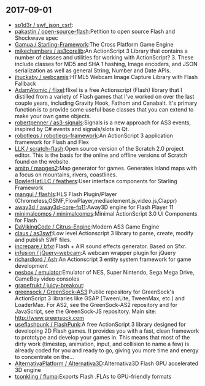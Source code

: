 ## 2017-09-01

* [sp1d3r / swf_json_csrf](https://github.com/sp1d3r/swf_json_csrf):
* [pakastin / open-source-flash](https://github.com/pakastin/open-source-flash):Petition to open source Flash and Shockwave spec
* [Gamua / Starling-Framework](https://github.com/Gamua/Starling-Framework):The Cross Platform Game Engine
* [mikechambers / as3corelib](https://github.com/mikechambers/as3corelib):An ActionScript 3 Library that contains a number of classes and utilities for working with ActionScript? 3. These include classes for MD5 and SHA 1 hashing, Image encoders, and JSON serialization as well as general String, Number and Date APIs.
* [jhuckaby / webcamjs](https://github.com/jhuckaby/webcamjs):HTML5 Webcam Image Capture Library with Flash Fallback
* [AdamAtomic / flixel](https://github.com/AdamAtomic/flixel):flixel is a free Actionscript (Flash) library that I distilled from a variety of Flash games that I've worked on over the last couple years, including Gravity Hook, Fathom and Canabalt. It's primary function is to provide some useful base classes that you can extend to make your own game objects.
* [robertpenner / as3-signals](https://github.com/robertpenner/as3-signals):Signals is a new approach for AS3 events, inspired by C# events and signals/slots in Qt.
* [robotlegs / robotlegs-framework](https://github.com/robotlegs/robotlegs-framework):An ActionScript 3 application framework for Flash and Flex
* [LLK / scratch-flash](https://github.com/LLK/scratch-flash):Open source version of the Scratch 2.0 project editor. This is the basis for the online and offline versions of Scratch found on the website.
* [amitp / mapgen2](https://github.com/amitp/mapgen2):Map generator for games. Generates island maps with a focus on mountains, rivers, coastlines.
* [BowlerHatLLC / feathers](https://github.com/BowlerHatLLC/feathers):User interface components for Starling Framework
* [mangui / flashls](https://github.com/mangui/flashls):HLS Flash Plugin/Player (Chromeless,OSMF,FlowPlayer,mediaelement.js,video.js,Clappr)
* [away3d / away3d-core-fp11](https://github.com/away3d/away3d-core-fp11):Away3D engine for Flash Player 11
* [minimalcomps / minimalcomps](https://github.com/minimalcomps/minimalcomps):Minimal ActionScript 3.0 UI Components for Flash
* [DaVikingCode / Citrus-Engine](https://github.com/DaVikingCode/Citrus-Engine):Modern AS3 Game Engine
* [claus / as3swf](https://github.com/claus/as3swf):Low level Actionscript 3 library to parse, create, modify and publish SWF files.
* [increpare / bfxr](https://github.com/increpare/bfxr):Flash + AIR sound effects generator. Based on Sfxr.
* [infusion / jQuery-webcam](https://github.com/infusion/jQuery-webcam):A webcam wrapper plugin for jQuery
* [richardlord / Ash](https://github.com/richardlord/Ash):An Actionscript 3 entity system framework for game development
* [nesbox / emulator](https://github.com/nesbox/emulator):Emulator of NES, Super Nintendo, Sega Mega Drive, GameBoy video consoles
* [grapefrukt / juicy-breakout](https://github.com/grapefrukt/juicy-breakout):
* [greensock / GreenSock-AS3](https://github.com/greensock/GreenSock-AS3):Public repository for GreenSock's ActionScript 3 libraries like GSAP (TweenLite, TweenMax, etc.) and LoaderMax. For AS2, see the GreenSock-AS2 repository and for JavaScript, see the GreenSock-JS repository. Main site: http://www.greensock.com
* [useflashpunk / FlashPunk](https://github.com/useflashpunk/FlashPunk):A free ActionScript 3 library designed for developing 2D Flash games. It provides you with a fast, clean framework to prototype and develop your games in. This means that most of the dirty work (timestep, animation, input, and collision to name a few) is already coded for you and ready to go, giving you more time and energy to concentrate on the…
* [AlternativaPlatform / Alternativa3D](https://github.com/AlternativaPlatform/Alternativa3D):Alternativa3D Flash GPU accelerated 3D engine
* [tconkling / flump](https://github.com/tconkling/flump):Exports Flash .FLAs to GPU-friendly formats
